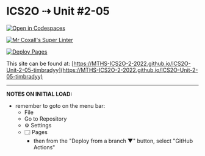 # ICS2O ⇢ Unit #2-05

[![Open in Codespaces](https://classroom.github.com/assets/launch-codespace-7f7980b617ed060a017424585567c406b6ee15c891e84e1186181d67ecf80aa0.svg)](https://classroom.github.com/open-in-codespaces?assignment_repo_id=10869044)

[![Mr Coxall's Super Linter](https://github.com/MTHS-ICS2O-2-2022/ICS2O-Unit-2-05-timbradyy/workflows/Mr%20Coxall's%20Super%20Linter/badge.svg)](https://github.com/MTHS-ICS2O-2-2022/ICS2O-Unit-2-05-timbradyy/actions)

[![Deploy Pages](https://github.com/MTHS-ICS2O-2-2022/ICS2O-Unit-2-05-timbradyy/workflows/Deploy%20Pages/badge.svg)](https://github.com/MTHS-ICS2O-2-2022/ICS2O-Unit-2-05-timbradyy/actions)

This site can be found at: [https://MTHS-ICS2O-2-2022.github.io/ICS2O-Unit-2-05-timbradyy](https://MTHS-ICS2O-2-2022.github.io/ICS2O-Unit-2-05-timbradyy)

---

**NOTES ON INITIAL LOAD:**
- remember to goto on the menu bar:
  - File
  - Go to Repository
  - ⚙ Settings
  - 🗔 Pages
    - then from the "Deploy from a branch ▼" button, select "GitHub Actions"
